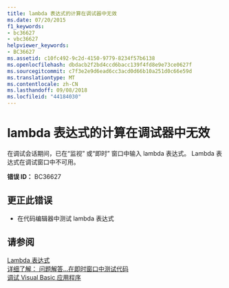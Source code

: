 ```yaml
---
title: lambda 表达式的计算在调试器中无效
ms.date: 07/20/2015
f1_keywords:
- bc36627
- vbc36627
helpviewer_keywords:
- BC36627
ms.assetid: c10fc492-9c2d-4150-9779-8234f57b6138
ms.openlocfilehash: dbdacb2f2bd4ccd6bacc139f4fd8e9e73ce0627f
ms.sourcegitcommit: c7f3e2e9d6ead6cc3acd0d66b10a251d0c66e59d
ms.translationtype: MT
ms.contentlocale: zh-CN
ms.lasthandoff: 09/08/2018
ms.locfileid: "44184030"
---
```

# <a name="evaluation-of-lambda-expressions-is-not-valid-in-the-debugger"></a>lambda 表达式的计算在调试器中无效
在调试会话期间，已在“监视”  或“即时”  窗口中输入 lambda 表达式。 Lambda 表达式在调试窗口中不可用。  
  
 **错误 ID：** BC36627  
  
## <a name="to-correct-this-error"></a>更正此错误  
  
-   在代码编辑器中测试 lambda 表达式  
  
## <a name="see-also"></a>请参阅  
 [Lambda 表达式](../../visual-basic/programming-guide/language-features/procedures/lambda-expressions.md)  
 [详细了解： 问题解答...在即时窗口中测试代码](https://msdn.microsoft.com/library/3613a627-09a4-44e1-9cc2-f2a29f4e0744)  
 [调试 Visual Basic 应用程序](../../visual-basic/developing-apps/debugging.md)
